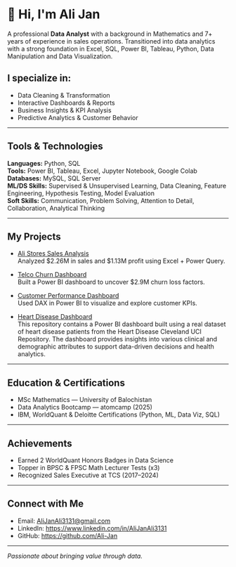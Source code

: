 # 👋 Hi, I'm Ali Jan

A professional **Data Analyst** with a background in Mathematics and 7+ years of experience in sales operations. Transitioned into data analytics with a strong foundation in Excel, SQL, Power BI, Tableau, Python, Data Manipulation and Data Visualization. 

## I specialize in:
- Data Cleaning & Transformation
- Interactive Dashboards & Reports
- Business Insights & KPI Analysis
- Predictive Analytics & Customer Behavior

---

## Tools & Technologies

**Languages:** Python, SQL  
**Tools:** Power BI, Tableau, Excel, Jupyter Notebook, Google Colab  
**Databases:** MySQL, SQL Server  
**ML/DS Skills:** Supervised & Unsupervised Learning, Data Cleaning, Feature Engineering, Hypothesis Testing, Model Evaluation   
**Soft Skills:** Communication, Problem Solving, Attention to Detail, Collaboration, Analytical Thinking

---

## My Projects

- [Ali Stores Sales Analysis](https://github.com/Ali-Jan/Stores-Sales-Analysis)  
Analyzed $2.26M in sales and $1.13M profit using Excel + Power Query.

- [Telco Churn Dashboard](https://github.com/Ali-Jan/Telco-Churn-Analysis)  
Built a Power BI dashboard to uncover $2.9M churn loss factors.

- [Customer Performance Dashboard](https://github.com/Ali-Jan/Customer-Performance-Dashboard)  
Used DAX in Power BI to visualize and explore customer KPIs.

- [Heart Disease Dashboard](https://github.com/Ali-Jan/Heart_Disease)   
This repository contains a Power BI dashboard built using a real dataset of heart disease patients from the Heart Disease Cleveland UCI Repository. The dashboard provides insights into various clinical and demographic attributes to support data-driven decisions and health analytics.
---

## Education & Certifications

- MSc Mathematics — University of Balochistan  
- Data Analytics Bootcamp — atomcamp (2025)  
- IBM, WorldQuant & Deloitte Certifications (Python, ML, Data Viz, SQL)

---

## Achievements

-  Earned 2 WorldQuant Honors Badges in Data Science  
- Topper in BPSC & FPSC Math Lecturer Tests (x3)  
- Recognized Sales Executive at TCS (2017–2024)

---

## Connect with Me

- Email: AliJanAli3131@gmail.com    
- LinkedIn: https://www.linkedin.com/in/AliJanAli3131    
- GitHub: https://github.com/Ali-Jan

---
 *Passionate about bringing value through data.*
